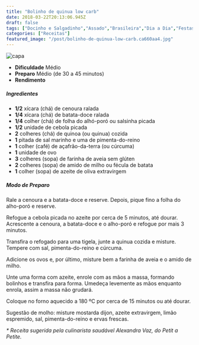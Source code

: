 ```yaml
---
title: "Bolinho de quinua low carb"
date: 2018-03-22T20:13:06.945Z
draft: false
tags: ["Docinho e Salgadinho","Assado","Brasileira","Dia a Dia","Festas","Ocasiões Especiais","receita fácil","receita leve","receita saudável"]
categories: ["Receitas"]
featured_image: "/post/bolinho-de-quinua-low-carb.ca660aa4.jpg"
---
```


![capa](/post/bolinho-de-quinua-low-carb.ca660aa4.jpg)

*   **Dificuldade** Médio
*   **Preparo** Médio (de 30 a 45 minutos)
*   **Rendimento**

##### Ingredientes

*   **1/2** xícara (chá) de cenoura ralada
*   **1/4** xícara (chá) de batata-doce ralada
*   **1/4** colher (chá) de folha do alhó-poró ou salsinha picada
*   **1/2** unidade de cebola picada
*   **2** colheres (chá) de quinoa (ou quinua) cozida
*   **1** pitada de sal marinho e uma de pimenta-do-reino
*   **1** colher (café) de açafrão-da-terra (ou cúrcuma)
*   **1** unidade de ovo
*   **3** colheres (sopa) de farinha de aveia sem glúten
*   **2** colheres (sopa) de amido de milho ou fécula de batata
*   **1** colher (sopa) de azeite de oliva extravirgem

##### Modo de Preparo

Rale a cenoura e a batata-doce e reserve. Depois, pique fino a folha do alho-poró e reserve.

Refogue a cebola picada no azeite por cerca de 5 minutos, até dourar. Acrescente a cenoura, a batata-doce e o alho-poró e refogue por mais 3 minutos.

Transfira o refogado para uma tigela, junte a quinua cozida e misture. Tempere com sal, pimenta-do-reino e cúrcuma.

Adicione os ovos e, por último, misture bem a farinha de aveia e o amido de milho.

Unte uma forma com azeite, enrole com as mãos a massa, formando bolinhos e transfira para forma. Umedeça levemente as mãos enquanto enrola, assim a massa não grudará.

Coloque no forno aquecido a 180 ºC por cerca de 15 minutos ou até dourar.

Sugestão de molho: misture mostarda dijon, azeite extravirgem, limão espremido, sal, pimenta-do-reino e ervas frescas.

_\* Receita sugerida pela culinarista saudável Alexandra Vaz, do Petit a Petite._
